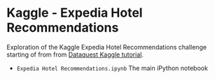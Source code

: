 # Kaggle - Expedia Hotel Recommendations
Exploration of the Kaggle Expedia Hotel Recommendations challenge starting of from
from [Dataquest Kaggle tutorial](https://www.dataquest.io/blog/kaggle-tutorial/).

- `Expedia Hotel Recommendations.ipynb` The main iPython notebook
